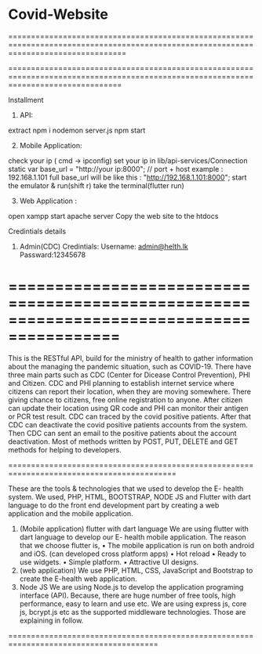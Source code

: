 # Covid-Website
======================================================================================================================================





=====================================================================================================================================


Installment

1. API:

extract
npm i 
nodemon server.js
npm start

2. Mobile Application: 

check your ip ( cmd -> ipconfig)
set your ip in lib/api-services/Connection
static var base_url = "http://your ip:8000";  // port + host
example : 192.168.1.101
full base_url will be like this :  "http://192.168.1.101:8000";
start the emulator & run(shift r)
take the terminal(flutter run)


3. Web Application :

open xampp
start apache server
Copy the web site to the htdocs



Credintials details

1. Admin(CDC) Credintials: Username: admin@helth.lk
                   Passward:12345678






==========================================================================================
==========================================================================================

This is the RESTful API, build for the ministry of health to gather information about the managing the 
pandemic situation, such as COVID-19. There have three main parts such as CDC (Center for Dicease 
Control Prevention), PHI and Citizen. CDC and PHI planning to establish internet service where citizens 
can report their location, when they are moving somewhere. There giving chance to citizens, free online 
registration to anyone. After citizen can update their location using QR code and PHI can monitor their
antigen or PCR test result. CDC can traced by the covid positive patients. After that CDC can deactivate 
the covid positive patients accounts from the system. Then CDC can sent an email to the positive 
patients about the account deactivation. Most of methods written by POST, PUT, DELETE and GET 
methods for helping to developers. 

===========================================================================================


These are the tools & technologies that we used to develop the E- health system.
We used, PHP, HTML, BOOTSTRAP, NODE JS and Flutter with dart language to do the front end 
development part by creating a web application and the mobile application.
1) (Mobile application) flutter with dart language
We are using flutter with dart language to develop our E- health mobile application. The reason 
that we choose flutter is,
• The mobile application is run on both android and iOS. (can developed cross platform 
apps)
• Hot reload
• Ready to use widgets.
• Simple platform.
• Attractive UI designs.
2) (web application)
We use PHP, HTML, CSS, JavaScript and Bootstrap to create the E-health web application.
3) Node JS
We are using Node.js to develop the application programing interface (API). Because, there are 
huge number of free tools, high performance, easy to learn and use etc.
We are using express js, core js, bcrypt.js etc as the supported middleware technologies.
Those are explaining in follow.

=======================================================================================
